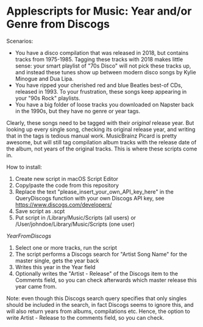 # Applescripts for Music: Year and/or Genre from Discogs

Scenarios:
- You have a disco compilation that was released in 2018, but contains tracks from 1975-1985. Tagging these tracks with 2018 makes little sense: your smart playlist of "70s Disco" will not pick these tracks up, and instead these tunes show up between modern disco songs by Kylie Minogue and Dua Lipa.
- You have ripped your cherished red and blue Beatles best-of CDs, released in 1993. To your frustration, these songs keep appearing in your "90s Rock" playlists.
- You have a big folder of loose tracks you downloaded on Napster back in the 1990s, but they have no genre or year tags.

Clearly, these songs need to be tagged with their *original* release year. But looking up every single song, checking its original release year, and writing that in the tags is tedious manual work. MusicBrainz Picard is pretty awesome, but will still tag compilation album tracks with the release date of the album, not years of the original tracks. This is where these scripts come in.

How to install:
1. Create new script in macOS Script Editor
2. Copy/paste the code from this repository
3. Replace the text "please_insert_your_own_API_key_here" in the QueryDiscogs function with your own Discogs API key, see https://www.discogs.com/developers/
4. Save script as .scpt
5. Put script in /Library/Music/Scripts (all users) or /User/johndoe/Library/Music/Scripts (one user)

*YearFromDiscogs*

1. Select one or more tracks, run the script
2. The script performs a Discogs search for "Artist Song Name" for the master single, gets the year back
3. Writes this year in the Year field
4. Optionally writes the "Artist - Release" of the Discogs item to the Comments field, so you can check afterwards which master release this year came from.

Note: even though this Discogs search query specifies that only singles should be included in the search, in fact Discogs seems to ignore this, and will also return years from albums, compilations etc. Hence, the option to write Artist - Release to the comments field, so you can check.

